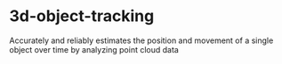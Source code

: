 # 3d-object-tracking
Accurately and reliably estimates the position and movement of a single object over time by analyzing point cloud data

